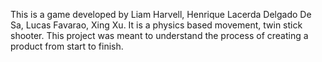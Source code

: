 This is a game developed by Liam Harvell, Henrique Lacerda Delgado De Sa, Lucas Favarao, Xing Xu. It is a physics based movement, twin stick shooter.
This project was meant to understand the process of creating a product from start to finish.
